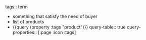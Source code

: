 tags:: term

- something that satisfy the need of buyer
- list of products
- {{query (property :tags "product")}}
  query-table:: true
  query-properties:: [:page :icon :tags]